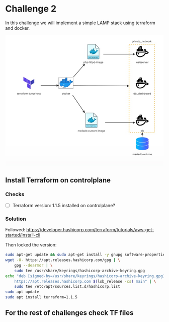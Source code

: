 
# Challenge 2 

In this challenge we will implement a simple LAMP stack using terraform and docker.

![](challenge2.jpg)

## Install Terraform on controlplane

### Checks

- [ ] Terraform version: 1.1.5 installed on controlplane?

### Solution

Followed: https://developer.hashicorp.com/terraform/tutorials/aws-get-started/install-cli

Then locked the version:

```bash
sudo apt-get update && sudo apt-get install -y gnupg software-properties-common
wget -O- https://apt.releases.hashicorp.com/gpg | \
    gpg --dearmor | \
    sudo tee /usr/share/keyrings/hashicorp-archive-keyring.gpg
echo "deb [signed-by=/usr/share/keyrings/hashicorp-archive-keyring.gpg] \
    https://apt.releases.hashicorp.com $(lsb_release -cs) main" | \
    sudo tee /etc/apt/sources.list.d/hashicorp.list
sudo apt update
sudo apt install terraform=1.1.5
```


## For the rest of challenges check TF files
